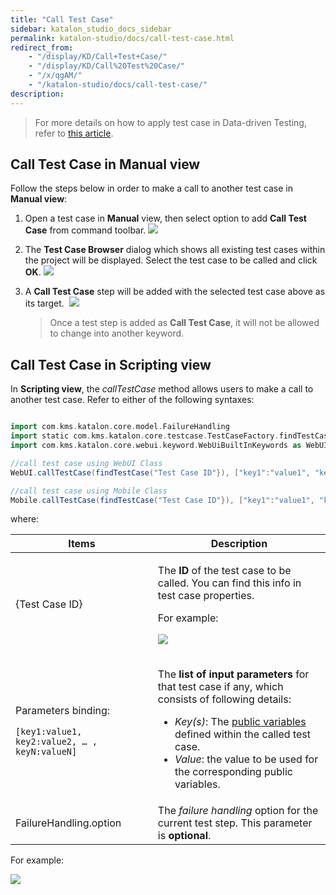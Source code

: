 ```yaml
---
title: "Call Test Case"
sidebar: katalon_studio_docs_sidebar
permalink: katalon-studio/docs/call-test-case.html
redirect_from:
    - "/display/KD/Call+Test+Case/"
    - "/display/KD/Call%20Test%20Case/"
    - "/x/qgAM/"
    - "/katalon-studio/docs/call-test-case/"
description:
---
```

> For more details on how to apply test case in Data-driven Testing, refer to [this article](katalon-studio/docs/test-case-variables.html).

Call Test Case in Manual view
-----------------------------

Follow the steps below in order to make a call to another test case in **Manual view**:

1.  Open a test case in **Manual** view, then select option to add **Call Test Case** from command toolbar.
    ![](https://github.com/katalon-studio/docs-images/raw/master/katalon-studio/docs/call-test-case/image2017-6-30-203A383A7.png)


2.  The **Test Case Browser** dialog which shows all existing test cases within the project will be displayed. Select the test case to be called and click **OK**.
    ![](https://github.com/katalon-studio/docs-images/raw/master/katalon-studio/docs/call-test-case/image2017-2-9-103A23A56.png)


3.  A **Call Test Case** step will be added with the selected test case above as its target. 
    ![](https://github.com/katalon-studio/docs-images/raw/master/katalon-studio/docs/call-test-case/image2017-2-9-103A63A5.png)

    > Once a test step is added as **Call Test Case**, it will not be allowed to change into another keyword.


Call Test Case in Scripting view
--------------------------------

In **Scripting view**, the _callTestCase_ method allows users to make a call to another test case. Refer to either of the following syntaxes:

```groovy

import com.kms.katalon.core.model.FailureHandling
import static com.kms.katalon.core.testcase.TestCaseFactory.findTestCase
import com.kms.katalon.core.webui.keyword.WebUiBuiltInKeywords as WebUI

//call test case using WebUI Class
WebUI.callTestCase(findTestCase("Test Case ID"}), ["key1":"value1", "key2":"value2", … , "keyN":"valueN"], FailureHandling.OPTIONAL)

//call test case using Mobile Class
Mobile.callTestCase(findTestCase("Test Case ID"}), ["key1":"value1", "key2":"value2", … , "keyN":"valueN"], FailureHandling.OPTIONAL)
```

where:

<table>
    <thead>
        <tr>
            <th>Items</th>
            <th>Description</th>
        </tr>
    </thead>
    <tbody>
        <tr>
            <td>{Test Case ID}</td>
            <td>
                <p>The&nbsp;<strong>ID</strong>&nbsp;of the test case to be called. You can find this info in test case properties.</p>
                <p>For example:</p>
                <p><img src="https://github.com/katalon-studio/docs-images/raw/master/katalon-studio/docs/call-test-case/image2017-2-24-143A163A26.png"></p>
            </td>
        </tr>
        <tr>
            <td>
                <p>Parameters binding:</p>
                <pre><code class="language-groovy">[key1:value1, key2:value2, … , keyN:valueN]</code></pre>
            </td>
            <td>
                <p>The&nbsp;<strong>list of input parameters</strong>&nbsp;for that test case if any, which consists of following details:</p>
                <ul>
                    <li><em>Key(s)</em>: The <a class="external-link" href="/display/KD/Variable+Types#VariableTypes-Publicvariables" rel="nofollow">public variables</a> defined within the called test case.</li>
                    <li><em>Value</em>: the value to be used for the corresponding public variables.</li>
                </ul>
            </td>
        </tr>
        <tr>
            <td>FailureHandling.option</td>
            <td>The <em>failure handling</em> option for the current test step. This parameter is <strong>optional</strong>.</td>
        </tr>
    </tbody>
</table>

For example:

![](https://github.com/katalon-studio/docs-images/raw/master/katalon-studio/docs/call-test-case/image2017-6-30-203A393A15.png)

